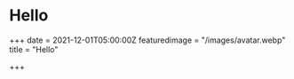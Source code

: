 # Hello

+++
date = 2021-12-01T05:00:00Z
featuredimage = "/images/avatar.webp"
title = "Hello"

+++

